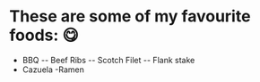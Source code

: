 # These are some of my favourite foods: :yum:
- BBQ
  -- Beef Ribs
  -- Scotch Filet
  -- Flank stake
- Cazuela
-Ramen

